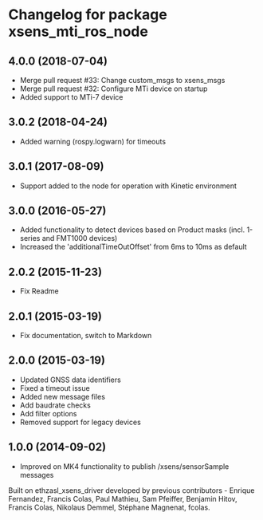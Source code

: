# Changelog for package xsens_mti_ros_node

## 4.0.0 (2018-07-04)
* Merge pull request #33: Change custom_msgs to xsens_msgs
* Merge pull request #32: Configure MTi device on startup
* Added support to MTi-7 device

## 3.0.2 (2018-04-24)
* Added warning (rospy.logwarn) for timeouts

## 3.0.1 (2017-08-09)
* Support added to the node for operation with Kinetic environment

## 3.0.0 (2016-05-27)
* Added functionality to detect devices based on Product masks (incl. 1-series and FMT1000 devices)
* Increased the 'additionalTimeOutOffset' from 6ms to 10ms as default

## 2.0.2 (2015-11-23)
* Fix Readme

## 2.0.1 (2015-03-19)
* Fix documentation, switch to Markdown

## 2.0.0 (2015-03-19)
* Updated GNSS data identifiers
* Fixed a timeout issue
* Added new message files
* Add baudrate checks
* Add filter options
* Removed support for legacy devices

## 1.0.0 (2014-09-02)
* Improved on MK4 functionality to publish /xsens/sensorSample messages

Built on ethzasl_xsens_driver developed by previous contributors - Enrique Fernandez, Francis Colas, Paul Mathieu, Sam Pfeiffer, 
Benjamin Hitov, Francis Colas, Nikolaus Demmel, Stéphane Magnenat, fcolas.
